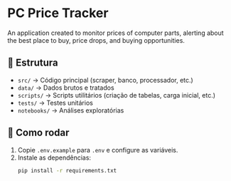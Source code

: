 # PC Price Tracker

An application created to monitor prices of computer parts, alerting about the best place to buy, price drops, and buying opportunities.

## 📂 Estrutura
- `src/` → Código principal (scraper, banco, processador, etc.)
- `data/` → Dados brutos e tratados
- `scripts/` → Scripts utilitários (criação de tabelas, carga inicial, etc.)
- `tests/` → Testes unitários
- `notebooks/` → Análises exploratórias

## 🚀 Como rodar
1. Copie `.env.example` para `.env` e configure as variáveis.
2. Instale as dependências:
   ```bash
   pip install -r requirements.txt
